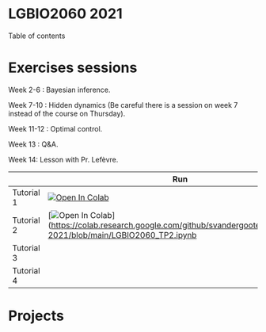 # LGBIO2060 2021
 
Table of contents

# Exercises sessions

Week 2-6 : Bayesian inference. 

Week 7-10 : Hidden dynamics (Be careful there is a session on week 7 instead of the course on Thursday).

Week 11-12 : Optimal control.

Week 13 : Q&A.

Week 14: Lesson with Pr. Lefèvre.

|   | Run | solution |   | Run | solution |    
| - | --- | -------- | - | --- | -------- |
| Tutorial 1 | [![Open In Colab](https://colab.research.google.com/assets/colab-badge.svg)](https://colab.research.google.com/github/svandergoote/LGBIO2060-2021/blob/main/LGBIO2060_TP1.ipynb) |[![Open In Colab](https://colab.research.google.com/assets/colab-badge.svg)](https://github.com/svandergoote/LGBIO2060-2021/blob/main/LGBIO2060_TP1_sol.ipynb) | Tutorial 5 |  |          |
| Tutorial 2 | [![Open In Colab](https://colab.research.google.com/assets/colab-badge.svg)](https://colab.research.google.com/github/svandergoote/LGBIO2060-2021/blob/main/LGBIO2060_TP2.ipynb | | Tutorial 6 |  ||          | 
| Tutorial 3 | | | Tutorial 7 |  ||          |  
| Tutorial 4 | | | Tutorial 8 |  ||          |  

# Projects
